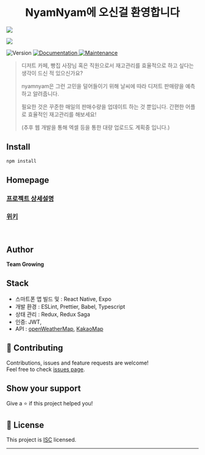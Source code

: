 <h1 align="center">NyamNyam에 오신걸 환영합니다</h1>

![](https://user-images.githubusercontent.com/22445243/97938666-4d71d280-1dc5-11eb-8c14-b37efe3ae89c.png)

![](https://raw.githubusercontent.com/wiki/codestates/surf-server/img/surfer.jpg?token=ALXAR7FV2VLXPVP3R5XU4GK7QO5IO)

<p>
  <img alt="Version" src="https://img.shields.io/badge/version-1.0.0-blue.svg?cacheSeconds=2592000" />
  <a href="https://github.com/codestates/surf-server/wiki" target="_blank">
    <img alt="Documentation" src="https://img.shields.io/badge/documentation-yes-brightgreen.svg" />
  </a>
  <a href="https://github.com/doumKim/surf-server/graphs/commit-activity" target="_blank">
    <img alt="Maintenance" src="https://img.shields.io/badge/Maintained%3F-yes-green.svg" />
  </a>
</p>

> 디저트 카페, 빵집 사장님 혹은 직원으로서 재고관리를 효율적으로 하고 싶다는 생각이 드신 적 있으신가요?
>
> nyamnyam은 그런 고민을 덜어들이기 위해 날씨에 따라 디저트 판매량을 예측하고 알려줍니다.
>
> 필요한 것은 꾸준한 매일의 판매수량을 업데이트 하는 것 뿐입니다. 간편한 어플로 효율적인 재고관리를 해보세요!
>
> (추후 웹 개발을 통해 엑셀 등을 통한 대량 업로드도 계획중 입니다.)

## Install

```sh
npm install
```
## Homepage

### [프로젝트 상세설명](https://github.com/souvenir-lee/nyam-nyam_server)
### [위키](https://github.com/souvenir-lee/nyam-nyam_server/wiki)

<br>

## Author

**Team Growing**

## Stack

- 스마트폰 앱 빌드 및  : React Native, Expo
- 개발 환경 : ESLint, Prettier, Babel, Typescript
- 상태 관리 : Redux, Redux Saga
- 인증: JWT, 
- API : [openWeatherMap](https://openweathermap.org/api), [KakaoMap](https://apis.map.kakao.com/)

## 🤝 Contributing

Contributions, issues and feature requests are welcome!<br />Feel free to check [issues page](https://github.com/codestates/surf-server/issues).

## Show your support

Give a ⭐️ if this project helped you!

## 📝 License

This project is [ISC](https://github.com/doumKim/surf-server/blob/master/LICENSE) licensed.

---
